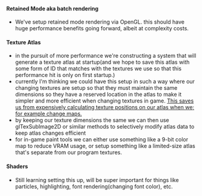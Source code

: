 #### Retained Mode aka batch rendering
  * We've setup retained mode rendering via OpenGL. this should have huge performance benefits going forward, albeit at complexity costs.

#### Texture Atlas
  * in the pursuit of more performance we're constructing a system that will generate a texture atlas at startup(and we hope to save this atlas with some form of ID that matches with the textures we use so that this performance hit is only on first startup.)
  * currently I'm thinking we could have this setup in such a way where our changing textures are setup so that they must maintain the same dimensions so they have a reserved location in the atlas to make it simpler and more efficient when changing textures in game. [This saves us from expensively calculating texture positions on our atlas when we; for example change maps.]()
  * by keeping our texture dimensions the same we can then use glTexSubImage2D or similar methods to selectively modify atlas data to keep atlas changes efficient
  * for in-game paint tools we can either use something like a 9-bit color map to reduce VRAM usage, or setup something like a limited-size atlas that's separate from our program textures. 
#### Shaders
  * Still learning setting this up, will be super important for things like particles, highlighting, font rendering(changing font color), etc.
